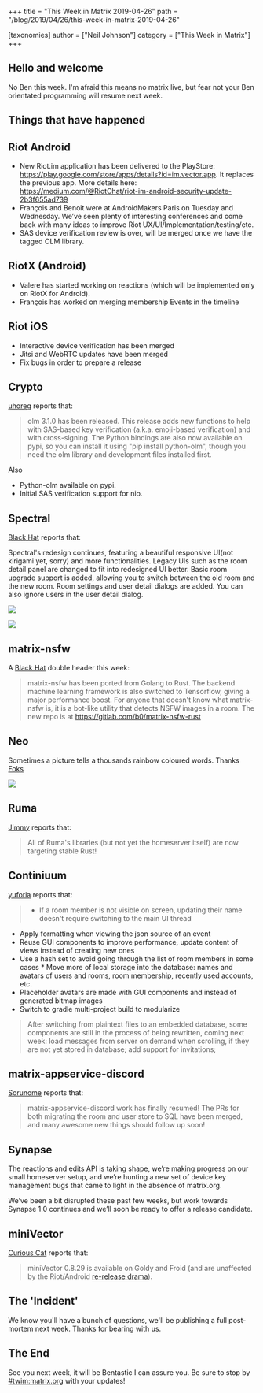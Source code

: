 +++
title = "This Week in Matrix 2019-04-26"
path = "/blog/2019/04/26/this-week-in-matrix-2019-04-26"

[taxonomies]
author = ["Neil Johnson"]
category = ["This Week in Matrix"]
+++

## Hello and welcome

No Ben this week. I'm afraid this means no matrix live, but fear not your Ben orientated programming will resume next week.

## Things that have happened

## Riot Android

* New Riot.im application has been delivered to the PlayStore:  <https://play.google.com/store/apps/details?id=im.vector.app>. It replaces the previous app. More details here: <https://medium.com/@RiotChat/riot-im-android-security-update-2b3f655ad739>
* François and Benoit were at AndroidMakers Paris on Tuesday and Wednesday. We’ve seen plenty of interesting conferences and come back with many ideas to improve Riot UX/UI/Implementation/testing/etc.
* SAS device verification review is over, will be merged once we have the tagged OLM library.

## RiotX (Android)

* Valere has started working on reactions (which will be implemented only on RiotX for Android).
* François has worked on merging membership Events in the timeline

## Riot iOS

* Interactive device verification has been merged
* Jitsi and WebRTC updates have been merged
* Fix bugs in order to prepare a release

## Crypto

[uhoreg] reports that:

> olm 3.1.0 has been released. This release adds new functions to help with SAS-based key verification (a.k.a. emoji-based verification) and with cross-signing. The Python bindings are also now available on pypi, so you can install it using "pip install python-olm", though you need the olm library and development files installed first.

Also

* Python-olm available on pypi.
* Initial SAS verification support for nio.

## Spectral

[Black Hat] reports that:

Spectral's redesign continues, featuring a beautiful responsive UI(not kirigami yet, sorry) and more functionalities. Legacy UIs such as the room detail panel are changed to fit into redesigned UI better. Basic room upgrade support is added, allowing you to switch between the old room and the new room. Room settings and user detail dialogs are added. You can also ignore users in the user detail dialog.

<!-- markdownlint-disable-next-line no-alt-text -->
![](/blog/spectral.2019-04-26.1.png)
<!-- markdownlint-disable-next-line no-alt-text -->
![](/blog/spectral.2019-04-26.2.png)

## matrix-nsfw

A [Black Hat] double header this week:

> matrix-nsfw has been ported from Golang to Rust. The backend machine learning framework is also switched to Tensorflow, giving a major performance boost. For anyone that doesn't know what matrix-nsfw is, it is a bot-like utility that detects NSFW images in a room. The new repo is at <https://gitlab.com/b0/matrix-nsfw-rust>

## Neo

Sometimes a picture tells a thousands rainbow coloured words. Thanks [Foks]

<!-- markdownlint-disable-next-line no-alt-text -->
![](/blog/neo.2019-04-26.png)

## Ruma

[Jimmy] reports that:

>All of Ruma's libraries (but not yet the homeserver itself) are now targeting stable Rust!

## Continiuum

[yuforia] reports that:

>* If a room member is not visible on screen, updating their name doesn't require switching to the main UI thread
>
* Apply formatting when viewing the json source of an event
* Reuse GUI components to improve performance, update content of views instead of creating new ones
* Use a hash set to avoid going through the list of room members in some cases * Move more of local storage into the database: names and avatars of users and rooms, room membership, recently used accounts, etc.
* Placeholder avatars are made with GUI components and instead of generated bitmap images
* Switch to gradle multi-project build to modularize

>After switching from plaintext files to an embedded database, some components are still in the process of being rewritten, coming next week: load messages from server on demand when scrolling, if they are not yet stored in database; add support for invitations;

## matrix-appservice-discord

[Sorunome] reports that:

> matrix-appservice-discord work has finally resumed! The PRs for both migrating the room and user store to SQL have been merged, and many awesome new things should follow up soon!

## Synapse

The reactions and edits API is taking shape, we’re making progress on our small homeserver setup, and we’re hunting a new set of device key management bugs that came to light in the absence of matrix.org.

We’ve been a bit disrupted these past few weeks, but work towards Synapse 1.0 continues and we’ll soon be ready to offer a release candidate.

## miniVector

[Curious Cat] reports that:
>miniVector 0.8.29 is available on Goldy and Froid (and are unaffected by the Riot/Android [re-release drama](https://medium.com/@RiotChat/riot-im-android-security-update-2b3f655ad739)).

## The 'Incident'

We know you'll have a bunch of questions, we'll be publishing a full post-mortem next week. Thanks for bearing with us.

## The End

See you next week, it will be Bentastic I can assure you. Be sure to stop by [#twim:matrix.org] with your updates!

[yuforia]: https://matrix.to/#/@uforia:matrix.org
[Jimmy]: https://matrix.to/#/@jimmycuadra:matrix.org
[uhoreg]: https://matrix.to/#/@uhoreg:matrix.org
[Sorunome]: https://matrix.to/#/@sorunome:sorunome.de
[Black Hat]: https://matrix.to/#/@bhat:encom.eu.org
[Foks]: https://matrix.to/#/@f0x:lain.haus
[#twim:matrix.org]: https://matrix.to/#/#TWIM:matrix.org
[Curious Cat]: https://matrix.to/#/@wtp2018:matrix.org

